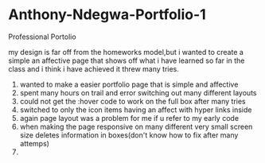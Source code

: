 # Anthony-Ndegwa-Portfolio-1
Professional  Portolio

<p> my design  is far off from the homeworks model,but i wanted to create a simple an affective page that shows off what i have learned 
so far in the class and i think i have achieved it threw many tries. 
   
   
   
   

   1. wanted to make a easier portfolio page that is simple and affective 
   2. spent many hours on trail and error switching out many different layouts
   3. could not get the :hover code to work on the full box after many tries 
   4. switched to only the icon items having an affect with hyper links inside
   5. again page layout was a problem for me if u refer to my early code 
   6. when making the page responsive on many different very small screen size deletes information in boxes(don't know how to fix after many attemps)
   7. 
